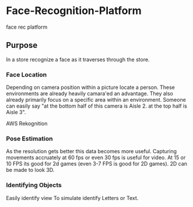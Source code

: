 # Face-Recognition-Platform
face rec platform

## Purpose 
In a store recognize a face as it traverses through the store.

### Face Location
Depending on camera position within a picture locate a person. 
These environments are already heavily camara'ed an advantage. 
They also already primarily focus on a specific area within an environment.
Someone can easily say "at the bottom half of this camera is Aisle 2. at the top half is Aisle 3".

AWS Rekognition

### Pose Estimation
As the resolution gets better this data becomes more useful.
Capturing movements accruately at 60 fps or even 30 fps is useful for video. 
At 15 or 10 FPS its good for 2d games (even 3-7 FPS is good for 2D games).
2D can be made to look 3D.

### Identifying Objects
Easily identify view
To simulate identify Letters or Text.






